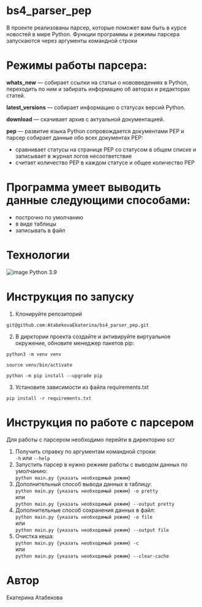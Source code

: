 # bs4_parser_pep
В проекте реализованы парсер, которые поможет вам быть в курсе новостей в мире Python. Функции программы и режимы парсера запускаются через аргументы командной строки


# Режимы работы парсера:
**whats_new** — собирает ссылки на статьи о нововведениях в Python, переходить по ним и забирать информацию об авторах и редакторах статей.

**latest_versions** — собирает информацию о статусах версий Python.

**download** — cкачивает архив с актуальной документацией.

**pep** — развитие языка Python сопровождается документами PEP и парсер собирает данные обо всех документах PEP:
- сравнивает статусы на странице PEP со статусом в общем списке и записывает в журнал логов несоответствие
- считает количество PEP в каждом статусе и общее количество PEP


# Программа умеет выводить данные следующими способами:
- построчно по умолчанию
- в виде таблицы
- записывать в файл


# Технологии
![image](https://img.shields.io/badge/Python-FFD43B?style=for-the-badge&logo=python&logoColor=blue) Python 3.9


# Инструкция по запуску
1. Клонируйте репозиторий 
```
git@github.com:AtabekovaEkaterina/bs4_parser_pep.git
```
2. В дирктории проекта создайте и активируйте виртуальное окружение, обновите менеджер пакетов pip:
```
python3 -m venv venv
```
```
source venv/bin/activate
```
```
python -m pip install --upgrade pip
```
3. Установите зависимости из файла requirements.txt
```
pip install -r requirements.txt
```


# Инструкция по работе с парсером
Для работы с парсером необходимо перейти в директорию scr
1. Получить справку по аргументам командной строки:<br/> 
`-h` или `--help`
2. Запустить парсер в нужно режиме работы с выводом данных по умолчанию:<br/>
`python main.py {указать необходимый режим}`
3. Дополнительный способ вывода данных в таблицу:<br/>
`python main.py {указать необходимый режим} -o pretty`<br>
или<br>
`python main.py {указать необходимый режим} --output pretty`
4. Дополнительные способ сохранения данных в файл:<br/>
`python main.py {указать необходимый режим} -o file`<br>
или<br>
`python main.py {указать необходимый режим} --output file`
5. Очистка кеша:<br/>
`python main.py {указать необходимый режим} -c`<br>
или<br>
`python main.py {указать необходимый режим} --clear-cache`


# Автор
Екатерина Атабекова<br>
